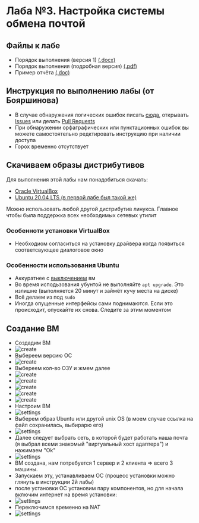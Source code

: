# Лаба №3. Настройка системы обмена почтой

## Файлы к лабе

- Порядок выполнения (версия 1) [(.docx)](https://github.com/whitekeep/vpr12/raw/main/seti/lab3/Labwork_3.docx)
- Порядок выполнения (подробная версия) [(.pdf)](https://github.com/whitekeep/vpr12/raw/main/seti/lab3/LabWork_3_v2.pdf)
- Пример отчёта [(.doc)](https://github.com/whitekeep/vpr12/raw/main/seti/lab3/example_report_3.doc)

## Инструкция по выполнению лабы (от Бояршинова)

- В случае обнаружения логических ошибок писать [сюда](https://vk.com/jkearnsl), открывать [Issues](https://github.com/whitekeep/vpr12/issues) или делать [Pull Requests](https://github.com/whitekeep/vpr12/pulls)
- При обнаружении орфаграфических или пунктационных ошибок вы можете самостоятельно редктировать инструкцию при наличии доступа
- Горох временно отсутствует

## Скачиваем образы дистрибутивов

Для выполнения этой лабы нам понадобиться скачать:

- [Oracle VirtualBox](https://download.virtualbox.org/virtualbox/6.1.32/VirtualBox-6.1.32-149290-Win.exe)
- [Ubuntu 20.04 LTS (в первой лабе был такой же)](https://releases.ubuntu.com/20.04.3/ubuntu-20.04.3-live-server-amd64.iso)

Можно использовать любой другой дистрибутив линукса. Главное чтобы была поддержка всех необходимых сетевых утилит

### Особенноти установки VirtualBox

- Необходиом согласиться на установку драйвера когда появиться соответсвующее диалоговое окно

### Особенности использования Ubuntu

- Аккуратнее с [выключением](./lab2.md#как-закрывать-машины) вм
- Во время исподьзования убунтой не выполняйте `apt upgrade`. Это излишне (выполняется 20 минут и займёт кучу места на диске)
- Всё делаем из под `sudo`
- Иногда опущенные интерфейсы сами поднимаются. Если это происходит, опускайте их снова. Следите за этим моментом

## Создание ВМ

- Создадим ВМ
- ![create](https://i.ibb.co/Y2tR2wd/image.png)
- Выбереем версию ОС
- ![create](https://i.ibb.co/4JSbrwj/image.png)
- Выбереем кол-во ОЗУ и жмем далее
- ![create](https://i.ibb.co/5RWTs7h/image.png)
- ![create](https://i.ibb.co/9wrpj4x/image.png)
- ![create](https://i.ibb.co/x6qQ1CC/image.png)
- ![create](https://i.ibb.co/MZf8stW/image.png)
- ![create](https://i.ibb.co/7SjtjVz/image.png)
- Настроим ВМ
- ![settings](https://i.imgur.com/fxdntyJ.png)
- Выберем образ Ubuntu или другой unix OS (в моем случае ссылка на файл сохранилась, выбирарю его)
- ![settings](https://i.imgur.com/PHetOky.png)
- Далее следует выбрать сеть, в которой будет работать наша почта (я выбрал всеми знакомый "виртуальный хост адаптера") и нажимаем "Ok"
- ![settings](https://i.imgur.com/8Xqg57u.png)
- ВМ создана, нам потребуется 1 сервер и 2 клиента => всего 3 машины. 
- Запускаем эту, устанавливаем ОС (процесс установки можно глянуть в инструкции 2й лабы)
- после установки ОС установим пару компонентов, но для начала включим интернет на время установки:
- ![settings](https://i.imgur.com/IuznTwz.png)
- Переключимся временно на NAT
- ![settings](https://i.imgur.com/qYKuBtY.png)
